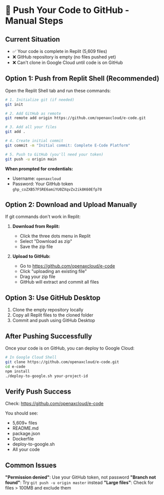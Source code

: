 # 🚀 Push Your Code to GitHub - Manual Steps

## Current Situation
- ✅ Your code is complete in Replit (5,609 files)
- ❌ GitHub repository is empty (no files pushed yet)
- ❌ Can't clone in Google Cloud until code is on GitHub

## Option 1: Push from Replit Shell (Recommended)

Open the Replit Shell tab and run these commands:

```bash
# 1. Initialize git (if needed)
git init

# 2. Add GitHub as remote
git remote add origin https://github.com/openaxcloud/e-code.git

# 3. Add all your files
git add .

# 4. Create initial commit
git commit -m "Initial commit: Complete E-Code Platform"

# 5. Push to GitHub (you'll need your token)
git push -u origin main
```

**When prompted for credentials:**
- Username: `openaxcloud`
- Password: Your GitHub token `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`

## Option 2: Download and Upload Manually

If git commands don't work in Replit:

1. **Download from Replit:**
   - Click the three dots menu in Replit
   - Select "Download as zip"
   - Save the zip file

2. **Upload to GitHub:**
   - Go to https://github.com/openaxcloud/e-code
   - Click "uploading an existing file"
   - Drag your zip file
   - GitHub will extract and commit all files

## Option 3: Use GitHub Desktop

1. Clone the empty repository locally
2. Copy all Replit files to the cloned folder
3. Commit and push using GitHub Desktop

## After Pushing Successfully

Once your code is on GitHub, you can deploy to Google Cloud:

```bash
# In Google Cloud Shell
git clone https://github.com/openaxcloud/e-code.git
cd e-code
npm install
./deploy-to-google.sh your-project-id
```

## Verify Push Success

Check: https://github.com/openaxcloud/e-code

You should see:
- 5,609+ files
- README.md
- package.json
- Dockerfile
- deploy-to-google.sh
- All your code

## Common Issues

**"Permission denied"**: Use your GitHub token, not password
**"Branch not found"**: Try `git push -u origin master` instead
**"Large files"**: Check for files > 100MB and exclude them